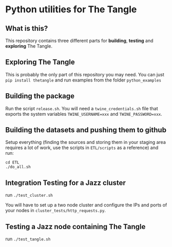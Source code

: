 # Python utilities for The Tangle


## What is this?

This repository contains three different parts for **building**, **testing** and **exploring** The Tangle.


## Exploring The Tangle

This is probably the only part of this repository you may need. You can just `pip install thetangle` and run examples from the folder
`python_examples`


## Building the package

Run the script `release.sh`. You will need a `twine_credentials.sh` file that exports the system variables `TWINE_USERNAME=xxx` and
`TWINE_PASSWORD=xxx`.


## Building the datasets and pushing them to github

Setup everything (finding the sources and storing them in your staging area requires a lot of work, use the scripts in `ETL/scripts`
as a reference) and run:

```
cd ETL
./do_all.sh
```


## Integration Testing for a Jazz cluster

run `./test_cluster.sh`

You will have to set up a two node cluster and configure the IPs and ports of your nodes in `cluster_tests/http_requests.py`.


## Testing a Jazz node containing The Tangle

run `./test_tangle.sh`
